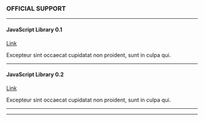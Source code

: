 ### **OFFICIAL SUPPORT** ###

---------------

#### **JavaScript Library 0.1** ####
[Link](root://iota-js/0.1/README.md)

Excepteur sint occaecat cupidatat non proident, sunt in culpa qui.

---

#### **JavaScript Library 0.2** ####
[Link](root://iota-js/0.2/README.md)

Excepteur sint occaecat cupidatat non proident, sunt in culpa qui.

---------------

---

